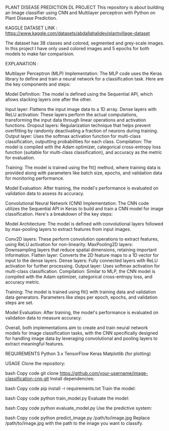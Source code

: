 PLANT DISEASE PREDICTION DL PROJECT
This repository is about building an Image classifier using CNN and Multilayer perceptron with Python on Plant Disease Prediction.

KAGGLE DATASET LINK : https://www.kaggle.com/datasets/abdallahalidev/plantvillage-dataset

The dataset has 38 classes and colored, segmented and grey-scale images. In this project I have only used colored images and 5 epochs for both models to make fair comparision.

EXPLANATION :

Multilayer Perceptron (MLP) Implementation:
The MLP code uses the Keras library to define and train a neural network for a classification task. Here are the key components and steps:

Model Definition: The model is defined using the Sequential API, which allows stacking layers one after the other.

Input layer: Flattens the input image data to a 1D array.
Dense layers with ReLU activation: These layers perform the actual computations, transforming the input data through linear operations and activation functions.
Dropout layers: Regularization technique that helps prevent overfitting by randomly deactivating a fraction of neurons during training.
Output layer: Uses the softmax activation function for multi-class classification, outputting probabilities for each class.
Compilation: The model is compiled with the Adam optimizer, categorical cross-entropy loss function (suitable for multi-class classification), and accuracy as the metric for evaluation.

Training: The model is trained using the fit() method, where training data is provided along with parameters like batch size, epochs, and validation data for monitoring performance.

Model Evaluation: After training, the model's performance is evaluated on validation data to assess its accuracy.

Convolutional Neural Network (CNN) Implementation:
The CNN code utilizes the Sequential API in Keras to build and train a CNN model for image classification. Here's a breakdown of the key steps:

Model Architecture: The model is defined with convolutional layers followed by max-pooling layers to extract features from input images.

Conv2D layers: These perform convolution operations to extract features, using ReLU activation for non-linearity.
MaxPooling2D layers: Downsampling layers that reduce spatial dimensions, retaining important information.
Flatten layer: Converts the 2D feature maps to a 1D vector for input to the dense layers.
Dense layers: Fully connected layers with ReLU activation for further processing.
Output layer: Uses softmax activation for multi-class classification.
Compilation: Similar to MLP, the CNN model is compiled with the Adam optimizer, categorical cross-entropy loss, and accuracy metric.

Training: The model is trained using fit() with training data and validation data generators. Parameters like steps per epoch, epochs, and validation steps are set.

Model Evaluation: After training, the model's performance is evaluated on validation data to measure accuracy.

Overall, both implementations aim to create and train neural network models for image classification tasks, with the CNN specifically designed for handling image data by leveraging convolutional and pooling layers to extract meaningful features.

REQUIREMENTS Python 3.x TensorFlow Keras Matplotlib (for plotting)

USAGE Clone the repository:

bash Copy code git clone https://github.com/your-username/image-classification-cnn.git Install dependencies:

bash Copy code pip install -r requirements.txt Train the model:

bash Copy code python train_model.py Evaluate the model:

bash Copy code python evaluate_model.py Use the predictive system:

bash Copy code python predict_image.py /path/to/image.jpg Replace /path/to/image.jpg with the path to the image you want to classify.
